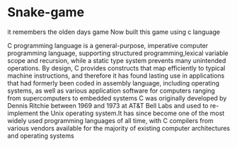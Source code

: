 # Snake-game
it remembers the olden days game Now built this game using c language


 C programming language is a general-purpose, imperative computer programming language, supporting structured programming,lexical variable scope and recursion, while a static type system prevents many unintended operations. By design, C provides constructs that map efficiently to typical machine instructions, and therefore it has found lasting use in applications that had formerly been coded in assembly language, including operating systems, as well as various application software for computers ranging from supercomputers to embedded systems
C was originally developed by Dennis Ritchie between 1969 and 1973 at AT&T Bell Labs and used to re-implement the Unix operating system.It has since become one of the most widely used programming languages of all time, with C compilers from various vendors available for the majority of existing computer architectures and operating systems

